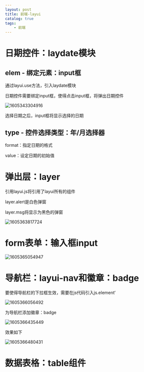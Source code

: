 ```yaml
---
layout: post
title: 前端-layui
catalog: true
tags:
    - 前端
---
```

# 日期控件：laydate模块

## elem - 绑定元素：input框

通过layui.use方法，引入laydate模块

日期控件需要绑定input框，使得点击input框，将弹出日期控件

![1605343304916](https://gitee.com/chrisxyq/picgo/raw/master/img/1605343304916.png)

选择日期之后，input框将显示选择的日期

## type - 控件选择类型：年/月选择器

format：指定日期的格式

value：设定日期的初始值

# 弹出层：layer



引用layui.js将引用了layui所有的组件

layer.alert是白色弹窗

layer.msg将显示为黑色的弹窗

![1605363817724](https://gitee.com/chrisxyq/picgo/raw/master/img/1605363817724.png)

# form表单：输入框input

![1605365054947](https://gitee.com/chrisxyq/picgo/raw/master/img/1605365054947.png)

# 导航栏：layui-nav和徽章：badge

要使得导航栏的下拉框生效，需要在js代码引入js.element‘

![1605366056492](https://gitee.com/chrisxyq/picgo/raw/master/img/1605366056492.png)

为导航栏添加徽章：badge

![1605366435449](https://gitee.com/chrisxyq/picgo/raw/master/img/1605366435449.png)

效果如下

![1605366480431](https://gitee.com/chrisxyq/picgo/raw/master/img/1605366480431.png)

# 数据表格：table组件

